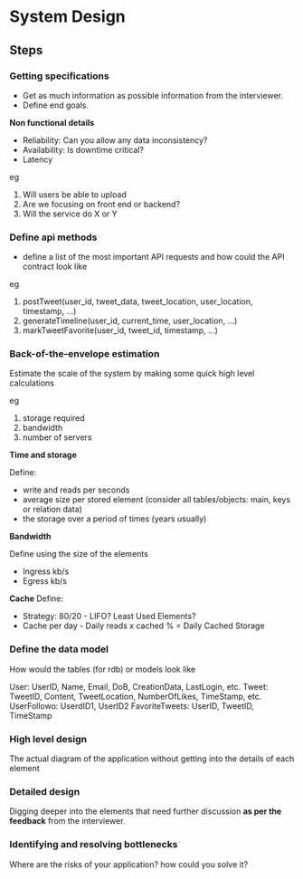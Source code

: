 # System Design

## Steps
### Getting specifications
- Get as much information as possible information from the interviewer.
- Define end goals.

__Non functional details__
- Reliability: Can you allow any data inconsistency?
- Availability: Is downtime critical?
- Latency 

eg
1. Will users be able to upload
2. Are we focusing on front end or backend?
3. Will the service do X or Y

### Define api methods
- define a list of the most important API requests and how could the API contract look like

eg
1. postTweet(user_id, tweet_data, tweet_location, user_location, timestamp, ...)
2. generateTimeline(user_id, current_time, user_location, ...)
3. markTweetFavorite(user_id, tweet_id, timestamp, ...)

### Back-of-the-envelope estimation

Estimate the scale of the system by making some quick high level calculations

eg
1. storage required
2. bandwidth
3. number of servers

__Time and storage__

Define:
- write and reads per seconds
- average size per stored element (consider all tables/objects: main, keys or relation data)
- the storage over a period of times (years usually)

__Bandwidth__

Define using the size of the elements
- Ingress kb/s
- Egress kb/s

__Cache__
Define:
- Strategy: 80/20 - LIFO? Least Used Elements?
- Cache per day - Daily reads x cached % = Daily Cached Storage

### Define the data model

How would the tables (for rdb) or models look like

User: UserID, Name, Email, DoB, CreationData, LastLogin, etc.
Tweet: TweetID, Content, TweetLocation, NumberOfLikes, TimeStamp, etc. UserFollowo: UserdID1, UserID2
FavoriteTweets: UserID, TweetID, TimeStamp

### High level design

The actual diagram of the application without getting into the details of each element

### Detailed design

Digging deeper into the elements that need further discussion __as per the feedback__ from the interviewer.

### Identifying and resolving bottlenecks

Where are the risks of your application? how could you solve it?

